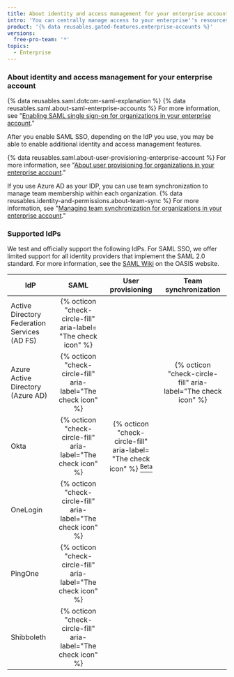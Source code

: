 ```yaml
---
title: About identity and access management for your enterprise account
intro: 'You can centrally manage access to your enterprise''s resources, organization membership, and team membership using your identity provider (IdP).'
product: '{% data reusables.gated-features.enterprise-accounts %}'
versions:
  free-pro-team: '*'
topics:
  - Enterprise
---
```


### About identity and access management for your enterprise account

{% data reusables.saml.dotcom-saml-explanation %} {% data reusables.saml.about-saml-enterprise-accounts %} For more information, see "[Enabling SAML single sign-on for organizations in your enterprise account](/github/setting-up-and-managing-your-enterprise/enabling-saml-single-sign-on-for-organizations-in-your-enterprise-account)."

After you enable SAML SSO, depending on the IdP you use, you may be able to enable additional identity and access management features.

{% data reusables.saml.about-user-provisioning-enterprise-account %} For more information, see "[About user provisioning for organizations in your enterprise account](/github/setting-up-and-managing-your-enterprise/about-user-provisioning-for-organizations-in-your-enterprise-account)."

If you use Azure AD as your IDP, you can use team synchronization to manage team membership within each organization. {% data reusables.identity-and-permissions.about-team-sync %} For more information, see "[Managing team synchronization for organizations in your enterprise account](/github/setting-up-and-managing-your-enterprise/managing-team-synchronization-for-organizations-in-your-enterprise-account)."

### Supported IdPs

We test and officially support the following IdPs. For SAML SSO, we offer limited support for all identity providers that implement the SAML 2.0 standard. For more information, see the [SAML Wiki](https://wiki.oasis-open.org/security) on the OASIS website.

IdP | SAML | User provisioning | Team synchronization | 
--- | :--: | :---------------: | :-------: |
Active Directory Federation Services (AD FS) | {% octicon "check-circle-fill" aria-label= "The check icon" %} | | |
Azure Active Directory (Azure AD) | {% octicon "check-circle-fill" aria-label="The check icon" %} | | {% octicon "check-circle-fill" aria-label="The check icon" %} |
Okta | {% octicon "check-circle-fill" aria-label="The check icon" %} | {% octicon "check-circle-fill" aria-label= "The check icon" %} [<sup>Beta</sup>](/github/setting-up-and-managing-your-enterprise/about-user-provisioning-for-organizations-in-your-enterprise-account) | |
OneLogin | {% octicon "check-circle-fill" aria-label="The check icon" %} | | |
PingOne | {% octicon "check-circle-fill" aria-label="The check icon" %} | | |
Shibboleth | {% octicon "check-circle-fill" aria-label="The check icon" %} | | |

